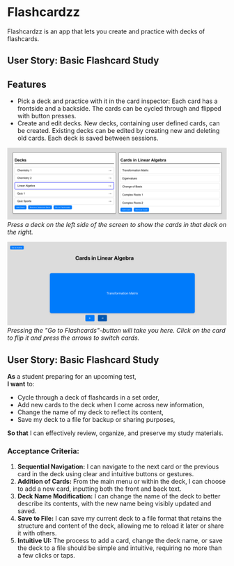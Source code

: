 # Flashcardzz

Flashcardzz is an app that lets you create and practice with decks of flashcards.
## User Story: Basic Flashcard Study

## Features

- Pick a deck and practice with it in the card inspector:
  Each card has a frontside and a backside. The cards can be cycled through and flipped with button presses.
- Create and edit decks. New decks, containing user defined cards, can be created. Existing decks can be edited by creating new and deleting old cards. Each deck is saved between sessions.

![Home Screen](screenshots/Homescreen.png) _Press a deck on the left side of the screen to show the cards in that deck on the right._

![Go To Flashcards](screenshots/show_flashcards.png)
_Pressing the "Go to Flashcards"-button will take you here. Click on the card to flip it and press the arrows to switch cards._

## User Story: Basic Flashcard Study

**As** a student preparing for an upcoming test,  
**I want** to:

- Cycle through a deck of flashcards in a set order,
- Add new cards to the deck when I come across new information,
- Change the name of my deck to reflect its content,
- Save my deck to a file for backup or sharing purposes,

**So that** I can effectively review, organize, and preserve my study materials.

### Acceptance Criteria:

1. **Sequential Navigation:** I can navigate to the next card or the previous card in the deck using clear and intuitive buttons or gestures.
2. **Addition of Cards:** From the main menu or within the deck, I can choose to add a new card, inputting both the front and back text.
3. **Deck Name Modification:** I can change the name of the deck to better describe its contents, with the new name being visibly updated and saved.
4. **Save to File:** I can save my current deck to a file format that retains the structure and content of the deck, allowing me to reload it later or share it with others.
5. **Intuitive UI:** The process to add a card, change the deck name, or save the deck to a file should be simple and intuitive, requiring no more than a few clicks or taps.
